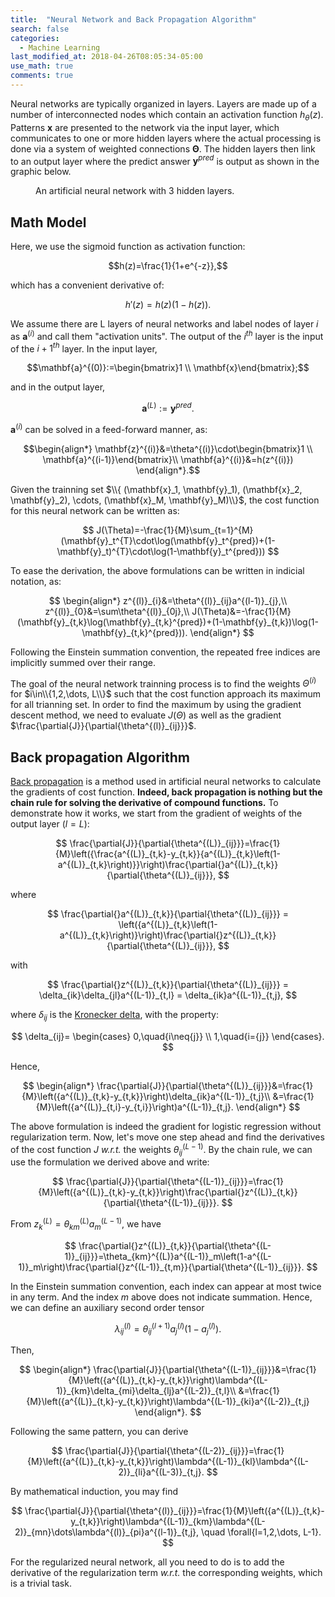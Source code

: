 ```yaml
---
title:  "Neural Network and Back Propagation Algorithm"
search: false
categories: 
  - Machine Learning
last_modified_at: 2018-04-26T08:05:34-05:00
use_math: true
comments: true
---
```


Neural networks are typically organized in layers. Layers are made up of a number of interconnected nodes which contain an activation function $h_\theta(z)$. Patterns $\mathbf{x}$ are presented to the network via the input layer, which communicates to one or more hidden layers where the actual processing is done via a system of weighted connections $\mathbf{\Theta}$.  The hidden layers then link to an output layer where the predict answer $\mathbf{y}^{pred}$ is output as shown in the graphic below.

<figure style="width: 450px" class="align-center">
  <img src="{{ site.url }}{{ site.baseurl }}/assets/images/tikz41.png" alt="">
  <figcaption>An artificial neural network with 3 hidden layers.</figcaption>
</figure> 

## Math Model

Here, we use the sigmoid function as activation function:

$$h(z)=\frac{1}{1+e^{-z}},$$

which has a convenient derivative of:

$$h'(z)=h(z)(1-h(z)).$$

We assume there are L layers of neural networks and label nodes of layer $i$ as $\mathbf{a}^{(i)}$ and call them "activation units". The output of the $i^{th}$ layer is the input of the $i+1^{th}$ layer. In the input layer,

 $$\mathbf{a}^{(0)}:=\begin{bmatrix}1 \\ \mathbf{x}\end{bmatrix};$$

 and in the output layer,

 $$\mathbf{a}^{(L)}:=\mathbf{y}^{pred}.$$

 $\mathbf{a}^{(i)}$ can be solved in a feed-forward manner, as:

  $$\begin{align*}
  \mathbf{z}^{(i)}&=\theta^{(i)}\cdot\begin{bmatrix}1 \\ \mathbf{a}^{(i-1)}\end{bmatrix}\\
  \mathbf{a}^{(i)}&=h(z^{(i)})
  \end{align*}.$$

Given the trainning set $\\{ (\mathbf{x}_1, \mathbf{y}_1), (\mathbf{x}_2, \mathbf{y}_2), \cdots, (\mathbf{x}_M, \mathbf{y}_M)\\}$, the cost function for this neural network can be written as:

$$
J(\Theta)=-\frac{1}{M}\sum_{t=1}^{M}(\mathbf{y}_t^{T}\cdot\log(\mathbf{y}_t^{pred})+(1-\mathbf{y}_t)^{T}\cdot\log(1-\mathbf{y}_t^{pred}))
$$

To ease the derivation, the above formulations can be written in indicial notation, as:

$$
\begin{align*}
  z^{(l)}_{i}&=\theta^{(l)}_{ij}a^{(l-1)}_{j},\\
  z^{(l)}_{0}&=\sum\theta^{(l)}_{0j},\\
  J(\Theta)&=-\frac{1}{M}(\mathbf{y}_{t,k}\log(\mathbf{y}_{t,k}^{pred})+(1-\mathbf{y}_{t,k})\log(1-\mathbf{y}_{t,k}^{pred})).
\end{align*}
$$

Following the Einstein summation convention, the repeated free indices are implicitly summed over their range.

The goal of the neural network trainning process is to find the weights $\Theta^{(i)}$ for $i\in\\{1,2,\dots, L\\}$ such that the cost function approach its maximum for all trianning set. In order to find the maximum by using the gradient descent method, we need to evaluate $J(\Theta)$ as well as the gradient $\frac{\partial{J}}{\partial{\theta^{(l)}_{ij}}}$.

## Back propagation Algorithm

[Back propagation](https://en.wikipedia.org/wiki/Backpropagation) is a method used in artificial neural networks to calculate the gradients of cost function. **Indeed, back propagation is nothing but the chain rule for solving the derivative of compound functions.** To demonstrate how it works, we start from the gradient of weights of the output layer ($l=L$):

$$
  \frac{\partial{J}}{\partial{\theta^{(L)}_{ij}}}=\frac{1}{M}\left({\frac{a^{(L)}_{t,k}-y_{t,k}}{a^{(L)}_{t,k}\left(1-a^{(L)}_{t,k}\right)}}\right)\frac{\partial{}a^{(L)}_{t,k}}{\partial{\theta^{(L)}_{ij}}},
$$

where 

$$
  \frac{\partial{}a^{(L)}_{t,k}}{\partial{\theta^{(L)}_{ij}}} = \left({a^{(L)}_{t,k}\left(1-a^{(L)}_{t,k}\right)}\right)\frac{\partial{}z^{(L)}_{t,k}}{\partial{\theta^{(L)}_{ij}}},
$$

with

$$
  \frac{\partial{}z^{(L)}_{t,k}}{\partial{\theta^{(L)}_{ij}}} = \delta_{ik}\delta_{jl}a^{(L-1)}_{t,l} = \delta_{ik}a^{(L-1)}_{t,j},
$$

where $\delta_{ij}$ is the [Kronecker delta](https://en.wikipedia.org/wiki/Kronecker_delta), with the property:

$$
\delta_{ij}=
  \begin{cases}
    0,\quad{i\neq{j}} \\
    1,\quad{i={j}}
  \end{cases}.
$$

Hence,

$$
  \begin{align*}
    \frac{\partial{J}}{\partial{\theta^{(L)}_{ij}}}&=\frac{1}{M}\left({a^{(L)}_{t,k}-y_{t,k}}\right)\delta_{ik}a^{(L-1)}_{t,j}\\
    &=\frac{1}{M}\left({a^{(L)}_{t,i}-y_{t,i}}\right)a^{(L-1)}_{t,j}.
  \end{align*}
$$

The above formulation is indeed the gradient for logistic regression without regularization term. Now, let's move one step ahead and find the derivatives of the cost function $J$ *w.r.t.* the weights $\theta^{(L-1)}_{ij}$. By the chain rule, we can use the formulation we derived above and write:

$$
  \frac{\partial{J}}{\partial{\theta^{(L-1)}_{ij}}}=\frac{1}{M}\left({a^{(L)}_{t,k}-y_{t,k}}\right)\frac{\partial{}z^{(L)}_{t,k}}{\partial{\theta^{(L-1)}_{ij}}}.
$$

From $z_k^{(L)}=\theta_{km}^{(L)}a^{(L-1)}_m$, we have

$$
  \frac{\partial{}z^{(L)}_{t,k}}{\partial{\theta^{(L-1)}_{ij}}}=\theta_{km}^{(L)}a^{(L-1)}_m\left(1-a^{(L-1)}_m\right)\frac{\partial{}z^{(L-1)}_{t,m}}{\partial{\theta^{(L-1)}_{ij}}}.
$$

In the Einstein summation convention, each index can appear at most twice in any term. And the index $m$ above does not indicate summation. Hence, we can define an auxiliary second order tensor 

$$
  \lambda^{(l)}_{ij}=\theta_{ij}^{(l+1)}a^{(l)}_j\left(1-a^{(l)}_j\right).
$$

Then,

$$
  \begin{align*}
  \frac{\partial{J}}{\partial{\theta^{(L-1)}_{ij}}}&=\frac{1}{M}\left({a^{(L)}_{t,k}-y_{t,k}}\right)\lambda^{(L-1)}_{km}\delta_{mi}\delta_{lj}a^{(L-2)}_{t,l}\\
  &=\frac{1}{M}\left({a^{(L)}_{t,k}-y_{t,k}}\right)\lambda^{(L-1)}_{ki}a^{(L-2)}_{t,j}
  \end{align*}.
$$

Following the same pattern, you can derive

$$
 \frac{\partial{J}}{\partial{\theta^{(L-2)}_{ij}}}=\frac{1}{M}\left({a^{(L)}_{t,k}-y_{t,k}}\right)\lambda^{(L-1)}_{kl}\lambda^{(L-2)}_{li}a^{(L-3)}_{t,j}.
$$

By mathematical induction, you may find 

$$
 \frac{\partial{J}}{\partial{\theta^{(l)}_{ij}}}=\frac{1}{M}\left({a^{(L)}_{t,k}-y_{t,k}}\right)\lambda^{(L-1)}_{km}\lambda^{(L-2)}_{mn}\dots\lambda^{(l)}_{pi}a^{(l-1)}_{t,j}, \quad \forall{l=1,2,\dots, L-1}.
$$

For the regularized neural network, all you need to do is to add the derivative of the regularization term *w.r.t.* the corresponding weights, which is a trivial task.
